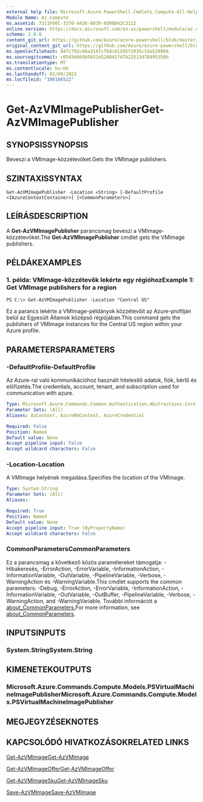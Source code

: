 ```yaml
---
external help file: Microsoft.Azure.PowerShell.Cmdlets.Compute.dll-Help.xml
Module Name: Az.Compute
ms.assetid: 7311F66C-3370-4436-8030-6D98D42C3112
online version: https://docs.microsoft.com/en-us/powershell/module/az.compute/get-azvmimagepublisher
schema: 2.0.0
content_git_url: https://github.com/Azure/azure-powershell/blob/master/src/Compute/Compute/help/Get-AzVMImagePublisher.md
original_content_git_url: https://github.com/Azure/azure-powershell/blob/master/src/Compute/Compute/help/Get-AzVMImagePublisher.md
ms.openlocfilehash: 947c792c68a314fcfbdc81595f2035c1da539966
ms.sourcegitcommit: c05d3d669b5631e526841f47b22513d78495350b
ms.translationtype: MT
ms.contentlocale: hu-HU
ms.lasthandoff: 02/09/2021
ms.locfileid: "100166522"
---
```

# <span data-ttu-id="31d97-101">Get-AzVMImagePublisher</span><span class="sxs-lookup"><span data-stu-id="31d97-101">Get-AzVMImagePublisher</span></span>

## <span data-ttu-id="31d97-102">SYNOPSIS</span><span class="sxs-lookup"><span data-stu-id="31d97-102">SYNOPSIS</span></span>
<span data-ttu-id="31d97-103">Beveszi a VMImage-közzétevőket.</span><span class="sxs-lookup"><span data-stu-id="31d97-103">Gets the VMImage publishers.</span></span>

## <span data-ttu-id="31d97-104">SZINTAXIS</span><span class="sxs-lookup"><span data-stu-id="31d97-104">SYNTAX</span></span>

```
Get-AzVMImagePublisher -Location <String> [-DefaultProfile <IAzureContextContainer>] [<CommonParameters>]
```

## <span data-ttu-id="31d97-105">LEÍRÁS</span><span class="sxs-lookup"><span data-stu-id="31d97-105">DESCRIPTION</span></span>
<span data-ttu-id="31d97-106">A **Get-AzVMImagePublisher** parancsmag beveszi a VMImage-közzétevőket.</span><span class="sxs-lookup"><span data-stu-id="31d97-106">The **Get-AzVMImagePublisher** cmdlet gets the VMImage publishers.</span></span>

## <span data-ttu-id="31d97-107">PÉLDÁK</span><span class="sxs-lookup"><span data-stu-id="31d97-107">EXAMPLES</span></span>

### <span data-ttu-id="31d97-108">1. példa: VMImage-közzétevők lekérte egy régióhoz</span><span class="sxs-lookup"><span data-stu-id="31d97-108">Example 1: Get VMImage publishers for a region</span></span>
```
PS C:\> Get-AzVMImagePublisher -Location "Central US"
```

<span data-ttu-id="31d97-109">Ez a parancs lekérte a VMImage-példányok közzétevőit az Azure-profilján belül az Egyesült Államok középső régiójában.</span><span class="sxs-lookup"><span data-stu-id="31d97-109">This command gets the publishers of VMImage instances for the Central US region within your Azure profile.</span></span>

## <span data-ttu-id="31d97-110">PARAMETERS</span><span class="sxs-lookup"><span data-stu-id="31d97-110">PARAMETERS</span></span>

### <span data-ttu-id="31d97-111">-DefaultProfile</span><span class="sxs-lookup"><span data-stu-id="31d97-111">-DefaultProfile</span></span>
<span data-ttu-id="31d97-112">Az Azure-ral való kommunikációhoz használt hitelesítő adatok, fiók, bérlő és előfizetés.</span><span class="sxs-lookup"><span data-stu-id="31d97-112">The credentials, account, tenant, and subscription used for communication with azure.</span></span>

```yaml
Type: Microsoft.Azure.Commands.Common.Authentication.Abstractions.Core.IAzureContextContainer
Parameter Sets: (All)
Aliases: AzContext, AzureRmContext, AzureCredential

Required: False
Position: Named
Default value: None
Accept pipeline input: False
Accept wildcard characters: False
```

### <span data-ttu-id="31d97-113">-Location</span><span class="sxs-lookup"><span data-stu-id="31d97-113">-Location</span></span>
<span data-ttu-id="31d97-114">A VMImage helyének megadása.</span><span class="sxs-lookup"><span data-stu-id="31d97-114">Specifies the location of the VMImage.</span></span>

```yaml
Type: System.String
Parameter Sets: (All)
Aliases:

Required: True
Position: Named
Default value: None
Accept pipeline input: True (ByPropertyName)
Accept wildcard characters: False
```

### <span data-ttu-id="31d97-115">CommonParameters</span><span class="sxs-lookup"><span data-stu-id="31d97-115">CommonParameters</span></span>
<span data-ttu-id="31d97-116">Ez a parancsmag a következő közös paramétereket támogatja: -Hibakeresés, -ErrorAction, -ErrorVariable, -InformationAction, -InformationVariable, -OutVariable, -PipelineVariable, -Verbose, -WarningAction és -WarningVariable.</span><span class="sxs-lookup"><span data-stu-id="31d97-116">This cmdlet supports the common parameters: -Debug, -ErrorAction, -ErrorVariable, -InformationAction, -InformationVariable, -OutVariable, -OutBuffer, -PipelineVariable, -Verbose, -WarningAction, and -WarningVariable.</span></span> <span data-ttu-id="31d97-117">További információt a [about_CommonParameters.](http://go.microsoft.com/fwlink/?LinkID=113216)</span><span class="sxs-lookup"><span data-stu-id="31d97-117">For more information, see [about_CommonParameters](http://go.microsoft.com/fwlink/?LinkID=113216).</span></span>

## <span data-ttu-id="31d97-118">INPUTS</span><span class="sxs-lookup"><span data-stu-id="31d97-118">INPUTS</span></span>

### <span data-ttu-id="31d97-119">System.String</span><span class="sxs-lookup"><span data-stu-id="31d97-119">System.String</span></span>

## <span data-ttu-id="31d97-120">KIMENETEK</span><span class="sxs-lookup"><span data-stu-id="31d97-120">OUTPUTS</span></span>

### <span data-ttu-id="31d97-121">Microsoft.Azure.Commands.Compute.Models.PSVirtualMachineImagePublisher</span><span class="sxs-lookup"><span data-stu-id="31d97-121">Microsoft.Azure.Commands.Compute.Models.PSVirtualMachineImagePublisher</span></span>

## <span data-ttu-id="31d97-122">MEGJEGYZÉSEK</span><span class="sxs-lookup"><span data-stu-id="31d97-122">NOTES</span></span>

## <span data-ttu-id="31d97-123">KAPCSOLÓDÓ HIVATKOZÁSOK</span><span class="sxs-lookup"><span data-stu-id="31d97-123">RELATED LINKS</span></span>

[<span data-ttu-id="31d97-124">Get-AzVMImage</span><span class="sxs-lookup"><span data-stu-id="31d97-124">Get-AzVMImage</span></span>](./Get-AzVMImage.md)

[<span data-ttu-id="31d97-125">Get-AzVMImageOffer</span><span class="sxs-lookup"><span data-stu-id="31d97-125">Get-AzVMImageOffer</span></span>](./Get-AzVMImageOffer.md)

[<span data-ttu-id="31d97-126">Get-AzVMImageSku</span><span class="sxs-lookup"><span data-stu-id="31d97-126">Get-AzVMImageSku</span></span>](./Get-AzVMImageSku.md)

[<span data-ttu-id="31d97-127">Save-AzVMImage</span><span class="sxs-lookup"><span data-stu-id="31d97-127">Save-AzVMImage</span></span>](./Save-AzVMImage.md)


